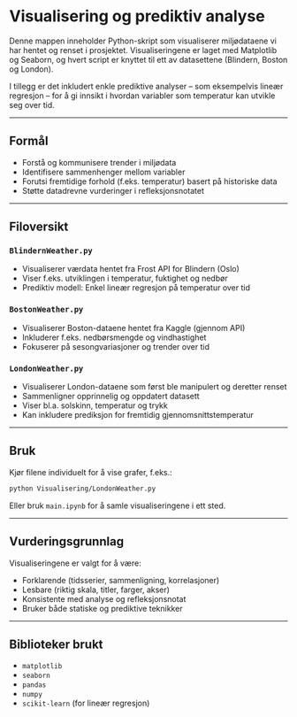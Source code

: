 # Visualisering og prediktiv analyse

Denne mappen inneholder Python-skript som visualiserer miljødataene vi har hentet og renset i prosjektet. Visualiseringene er laget med Matplotlib og Seaborn, og hvert script er knyttet til ett av datasettene (Blindern, Boston og London).

I tillegg er det inkludert enkle prediktive analyser – som eksempelvis lineær regresjon – for å gi innsikt i hvordan variabler som temperatur kan utvikle seg over tid.

---

## Formål

* Forstå og kommunisere trender i miljødata
* Identifisere sammenhenger mellom variabler
* Forutsi fremtidige forhold (f.eks. temperatur) basert på historiske data
* Støtte datadrevne vurderinger i refleksjonsnotatet

---

## Filoversikt

### `BlindernWeather.py`

* Visualiserer værdata hentet fra Frost API for Blindern (Oslo)
* Viser f.eks. utviklingen i temperatur, fuktighet og nedbør
* Prediktiv modell: Enkel lineær regresjon på temperatur over tid

### `BostonWeather.py`

* Visualiserer Boston-dataene hentet fra Kaggle (gjennom API)
* Inkluderer f.eks. nedbørsmengde og vindhastighet
* Fokuserer på sesongvariasjoner og trender over tid

### `LondonWeather.py`

* Visualiserer London-dataene som først ble manipulert og deretter renset
* Sammenligner opprinnelig og oppdatert datasett
* Viser bl.a. solskinn, temperatur og trykk
* Kan inkludere prediksjon for fremtidig gjennomsnittstemperatur

---

## Bruk

Kjør filene individuelt for å vise grafer, f.eks.:

```bash
python Visualisering/LondonWeather.py
```

Eller bruk `main.ipynb` for å samle visualiseringene i ett sted.

---

## Vurderingsgrunnlag

Visualiseringene er valgt for å være:

* Forklarende (tidsserier, sammenligning, korrelasjoner)
* Lesbare (riktig skala, titler, farger, akser)
* Konsistente med analyse og refleksjonsnotat
* Bruker både statiske og prediktive teknikker

---

## Biblioteker brukt

* `matplotlib`
* `seaborn`
* `pandas`
* `numpy`
* `scikit-learn` (for lineær regresjon)
